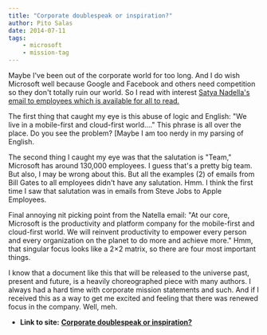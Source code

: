```yaml
---
title: "Corporate doublespeak or inspiration?"
author: Pito Salas
date: 2014-07-11
tags:
    - microsoft
    - mission-tag
---
```




Maybe I've been out of the corporate world for too long. And I do wish
Microsoft well because Google and Facebook and others need competition so they
don't totally ruin our world. So I read with interest [Satya Nadella's email
to employees which is available for all to
read.](<http://www.microsoft.com/en-us/news/ceo/index.html>)

The first thing that caught my eye is this abuse of logic and English: "We
live in a mobile-first and cloud-first world…." This phrase is all over the
place. Do you see the problem? [Maybe I am too nerdy in my parsing of English.

The second thing I caught my eye was that the salutation is "Team," Microsoft
has around 130,000 employees. I guess that's a pretty big team. But also, I
may be wrong about this. But all the examples (2) of emails from Bill Gates to
all employees didn't have any salutation. Hmm. I think the first time I saw
that salutation was in emails from Steve Jobs to Apple Employees.

Final annoying nit picking point from the Natella email: "At our core,
Microsoft is the productivity and platform company for the mobile-first and
cloud-first world. We will reinvent productivity to empower every person and
every organization on the planet to do more and achieve more." Hmm, that
singular focus looks like a 2×2 matrix, so there are four most important
things.

I know that a document like this that will be released to the universe past,
present and future, is a heavily choreographed piece with many authors. I
always had a hard time with corporate mission statements and such. And if I
received this as a way to get me excited and feeling that there was renewed
focus in the company. Well, meh.


* **Link to site:** **[Corporate doublespeak or inspiration?](None)**
